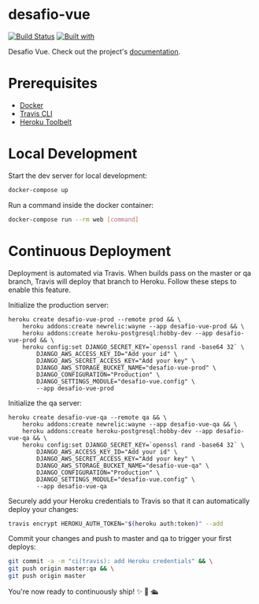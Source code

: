 # desafio-vue

[![Build Status](https://travis-ci.org/hernanramirez/desafio-vue.svg?branch=master)](https://travis-ci.org/hernanramirez/desafio-vue)
[![Built with](https://img.shields.io/badge/Built_with-Cookiecutter_Django_Rest-F7B633.svg)](https://github.com/agconti/cookiecutter-django-rest)

Desafio Vue. Check out the project's [documentation](http://hernanramirez.github.io/desafio-vue/).

# Prerequisites

- [Docker](https://docs.docker.com/docker-for-mac/install/)  
- [Travis CLI](http://blog.travis-ci.com/2013-01-14-new-client/)
- [Heroku Toolbelt](https://toolbelt.heroku.com/)

# Local Development

Start the dev server for local development:
```bash
docker-compose up
```

Run a command inside the docker container:

```bash
docker-compose run --rm web [command]
```

# Continuous Deployment

Deployment is automated via Travis. When builds pass on the master or qa branch, Travis will deploy that branch to Heroku. Follow these steps to enable this feature.

Initialize the production server:

```
heroku create desafio-vue-prod --remote prod && \
    heroku addons:create newrelic:wayne --app desafio-vue-prod && \
    heroku addons:create heroku-postgresql:hobby-dev --app desafio-vue-prod && \
    heroku config:set DJANGO_SECRET_KEY=`openssl rand -base64 32` \
        DJANGO_AWS_ACCESS_KEY_ID="Add your id" \
        DJANGO_AWS_SECRET_ACCESS_KEY="Add your key" \
        DJANGO_AWS_STORAGE_BUCKET_NAME="desafio-vue-prod" \
        DJANGO_CONFIGURATION="Production" \
        DJANGO_SETTINGS_MODULE="desafio-vue.config" \
        --app desafio-vue-prod
```

Initialize the qa server:

```
heroku create desafio-vue-qa --remote qa && \
    heroku addons:create newrelic:wayne --app desafio-vue-qa && \
    heroku addons:create heroku-postgresql:hobby-dev --app desafio-vue-qa && \
    heroku config:set DJANGO_SECRET_KEY=`openssl rand -base64 32` \
        DJANGO_AWS_ACCESS_KEY_ID="Add your id" \
        DJANGO_AWS_SECRET_ACCESS_KEY="Add your key" \
        DJANGO_AWS_STORAGE_BUCKET_NAME="desafio-vue-qa" \
        DJANGO_CONFIGURATION="Production" \
        DJANGO_SETTINGS_MODULE="desafio-vue.config" \
        --app desafio-vue-qa
```

Securely add your Heroku credentials to Travis so that it can automatically deploy your changes:

```bash
travis encrypt HEROKU_AUTH_TOKEN="$(heroku auth:token)" --add
```

Commit your changes and push to master and qa to trigger your first deploys:

```bash
git commit -a -m "ci(travis): add Heroku credentials" && \
git push origin master:qa && \
git push origin master
```

You're now ready to continuously ship! ✨ 💅 🛳
